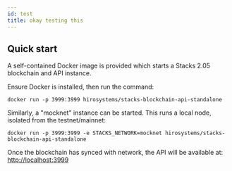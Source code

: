 ```yaml
---
id: test
title: okay testing this
---
```


## Quick start

A self-contained Docker image is provided which starts a Stacks 2.05 blockchain and API instance.

Ensure Docker is installed, then run the command:

```shell
docker run -p 3999:3999 hirosystems/stacks-blockchain-api-standalone
```

Similarly, a "mocknet" instance can be started. This runs a local node, isolated from the testnet/mainnet:

```shell
docker run -p 3999:3999 -e STACKS_NETWORK=mocknet hirosystems/stacks-blockchain-api-standalone
```

Once the blockchain has synced with network, the API will be available at:
[http://localhost:3999](http://localhost:3999)
